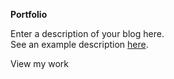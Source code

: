
**Portfolio**
<divider width="w-1/3" />

Enter a description of your blog here. \
See an example description [here](https://github.com/ChristianLisle/portfolio/blob/christianlisle.io/src/content/general/portfolio-preview.md).

<nuxt-link to="/category/portfolio" class="text-primary-light dark:text-primary-dark underline hover:no-underline transition">
  View my work
</nxut-link>
